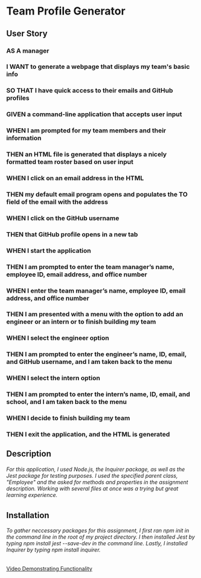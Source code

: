 # Team Profile Generator

## User Story 

### AS A manager
### I WANT to generate a webpage that displays my team's basic info
### SO THAT I have quick access to their emails and GitHub profiles

### GIVEN a command-line application that accepts user input
### WHEN I am prompted for my team members and their information
### THEN an HTML file is generated that displays a nicely formatted team roster based on user input
### WHEN I click on an email address in the HTML
### THEN my default email program opens and populates the TO field of the email with the address
### WHEN I click on the GitHub username
### THEN that GitHub profile opens in a new tab
### WHEN I start the application
### THEN I am prompted to enter the team manager’s name, employee ID, email address, and office number
### WHEN I enter the team manager’s name, employee ID, email address, and office number
### THEN I am presented with a menu with the option to add an engineer or an intern or to finish building my team
### WHEN I select the engineer option
### THEN I am prompted to enter the engineer’s name, ID, email, and GitHub username, and I am taken back to the menu
### WHEN I select the intern option
### THEN I am prompted to enter the intern’s name, ID, email, and school, and I am taken back to the menu
### WHEN I decide to finish building my team
### THEN I exit the application, and the HTML is generated

## Description 

###### For this application, I used Node.js, the Inquirer package, as well as the Jest package for testing purposes. I used the specified parent class, "Employee" and the asked for methods and properties in the assignment description. Working with several files at once was a trying but great learning experience. 

## Installation 

###### To gather neccessary packages for this assignment, I first ran npm init in the command line in the root of my project directory. I then installed Jest by typing npm install jest --save-dev in the command line. Lastly, I installed Inquirer by typing npm install inquirer.  



[Video Demonstrating Functionality](https://drive.google.com/file/d/19PTlWVkzqevlyBU2Cbga46l_UgknhAWD/view)



